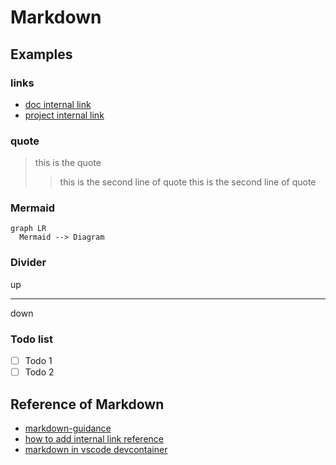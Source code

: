 # Markdown

## Examples

### links

- [doc internal link](#reference-of-markdown)
- [project internal link](/explore/charter.md)

### quote

> this is the quote
>
> > this is the second line of quote
> > this is the second line of quote

### Mermaid

```mermaid
graph LR
  Mermaid --> Diagram
```

### Divider

up

---

down

### Todo list

- [ ] Todo 1
- [ ] Todo 2

## Reference of Markdown

- [markdown-guidance](https://docs.microsoft.com/en-us/azure/devops/project/wiki/markdown-guidance?view=azure-devops)
- [how to add internal link reference](https://stackoverflow.com/questions/2822089/how-to-link-to-part-of-the-same-document-in-markdown)
- [markdown in vscode devcontainer](https://github.com/microsoft/vscode-dev-containers/blob/main/script-library/README.md)
